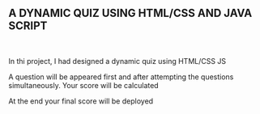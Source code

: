 <h2>A DYNAMIC QUIZ USING HTML/CSS AND JAVA SCRIPT </h2>

</br>
<p> In thi project, I had designed a dynamic quiz using HTML/CSS JS </p>
<p>A question will be appeared first and after attempting the questions simultaneously. Your score will be calculated</p>
<p>At the end your final score will be deployed</p>

</br>


